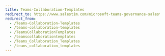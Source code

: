 ```yaml
---
title: Teams-Collaboration-Templates
redirect_to: https://www.salestim.com/microsoft-teams-governance-salestim-automation/
redirect_from:
  - /Teams-Collaboration-Templates
  - /teams-collaboration-templates
  - /TeamsCollaborationTemplates
  - /teamscollaborationtemplates
  - /Teams_Collaboration_Templates
  - /teams_collaboration_templates
---
```

